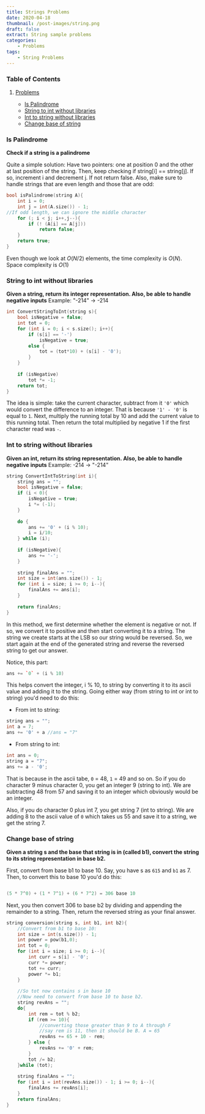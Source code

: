 ```yaml
---
title: Strings Problems
date: 2020-04-18
thumbnail: /post-images/string.png
draft: false
extract: String sample problems
categories: 
    - Problems
tags:
    - String Problems
---
```


### Table of Contents
1. [Problems](#problems)

    * [Is Palindrome](#is-palindrome)
    * [String to int without libraries](#string-to-int-without-libraries)
    * [Int to string without libraries](#int-to-string-without-libraries)
    * [Change base of string](#change-base-of-string)

### Is Palindrome

**Check if a string is a palindrome**

Quite a simple solution: Have two pointers: one at position 0 and the other at last position of the string. Then, keep checking if string[i] == string[j]. If so, increment i and decrement j. If not return false. Also, make sure to handle strings that are even length and those that are odd:

```cpp
bool isPalindrome(string A){
    int i = 0;
    int j = int(A.size()) - 1;
//If odd length, we can ignore the middle character
    for (; i < j; i++,j--){
        if (! (A[i] == A[j]))
            return false;
    }
    return true;
}
```
Even though we look at $O(N/2)$ elements, the time complexity is $O(N)$. Space complexity is $O(1)$

### String to int without libraries

**Given a string, return its integer representation. Also, be able to handle negative inputs** Example: "-214" -> -214 

```cpp
int ConvertStringToInt(string s){
    bool isNegative = false;
    int tot = 0;
    for (int i = 0; i < s.size(); i++){
        if (s[i] == '-')
            isNegative = true;
        else {
            tot = (tot*10) + (s[i] - '0');
        }
    }
    
    if (isNegative)
        tot *= -1;
    return tot;
}
```

The idea is simple: take the current character, subtract from it `'0'` which would convert the difference to an integer. That is because `'1' - '0'` is equal to `1`.  Next, multiply the running total by 10 and add the current value to this running total. Then return the total multiplied by negative 1 if the first character read was `-`.


### Int to string without libraries
**Given an int, return its string representation. Also, be able to handle negative inputs** Example: -214 -> "-214"

```cpp
string ConvertIntToString(int i){
    string ans = "";
    bool isNegative = false;
    if (i < 0){
        isNegative = true;
        i *= (-1);
    }
    
    do {
        ans += '0' + (i % 10);
        i = i/10;
    } while (i);
    
    if (isNegative){
        ans += '-';
    }
    
    string finalAns = "";
    int size = int(ans.size()) - 1;
    for (int i = size; i >= 0; i--){
        finalAns += ans[i];
    }
    
    return finalAns;
}
```

In this method, we first determine whether the element is negative or not. If so, we convert it to positive and then start converting it to a string. The string we create starts at the LSB so our string would be reversed. So, we start again at the end of the generated string and reverse the reversed string to get our answer.  

Notice, this part:

```cpp
ans += `0` + (i % 10) 
```

This helps convert the integer, i % 10, to string by converting it to its ascii value and adding it to the string.
Going either way (from string to int or int to string) you'd need to do this:
- From int to string: 

```cpp
string ans = "";
int a = 7;
ans += '0' + a //ans = "7" 
```

- From string to int:

```cpp
int ans = 0;
string a = "7";
ans += a - '0';
```

That is because in the ascii tabe, `0` = 48, `1` = 49 and so on. So if you do character 9 minus character 0, you get an integer 9 (string to int). We are subtracting 48 from 57 and saving it to an integer which obviously would be an integer.

Also, if you do character 0 plus int 7, you get string 7 (int to string). We are adding 8 to the ascii value of `0` which takes us 55 and save it to a string, we get the string 7. 

### Change base of string

**Given a string s and the base that string is in (called b1), convert the string to its string representation in base b2.**

First, convert from base b1 to base 10. Say, you have s as `615` and `b1` as 7. Then, to convert this to base 10 you'd do this:

```cpp

(5 * 7^0) + (1 * 7^1) + (6 * 7^2) = 306 base 10 

```

Next, you then convert 306 to base b2 by dividing and appending the remainder to a string. Then, return the reversed string as your final answer.

```cpp
string conversion(string s, int b1, int b2){
    //Convert from b1 to base 10:
    int size = int(s.size()) - 1;
    int power = pow(b1,0);
    int tot = 0;
    for (int i = size; i >= 0; i--){
        int curr = s[i] - '0';
        curr *= power;
        tot += curr;
        power *= b1;
    }
    
    //So tot now contains s in base 10
    //Now need to convert from base 10 to base b2.
    string revAns = "";
    do{
        int rem = tot % b2;
        if (rem >= 10){
            //converting those greater than 9 to A through F
            //say rem is 11, then it should be B. A = 65
            revAns += 65 + 10 - rem;
        } else {
            revAns += '0' + rem;
        }
        tot /= b2;
    }while (tot);
    
    string finalAns = "";
    for (int i = int(revAns.size()) - 1; i >= 0; i--){
        finalAns += revAns[i];
    }
    return finalAns;
}
```